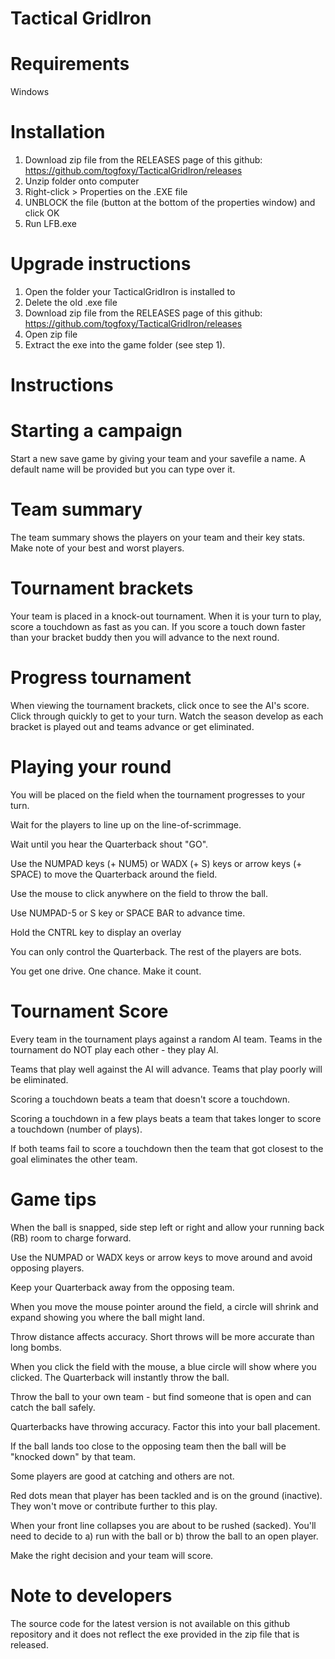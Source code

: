 # Tactical GridIron

Requirements
============

Windows

Installation
============

1. Download zip file from the RELEASES page of this github: 
    https://github.com/togfoxy/TacticalGridIron/releases
2. Unzip folder onto computer
3. Right-click > Properties on the .EXE file 
4. UNBLOCK the file (button at the bottom of the properties window) and click OK
5. Run LFB.exe

Upgrade instructions
====================

1. Open the folder your TacticalGridIron is installed to
2. Delete the old .exe file
3. Download zip file from the RELEASES page of this github:
    https://github.com/togfoxy/TacticalGridIron/releases
2. Open zip file
3. Extract the exe into the game folder (see step 1).

Instructions
============

Starting a campaign
===================

Start a new save game by giving your team and your savefile a name. A default name will be provided but you can type over it.

Team summary
============

The team summary shows the players on your team and their key stats. Make note of your best and worst players.

Tournament brackets
===================

Your team is placed in a knock-out tournament. When it is your turn to play, score a touchdown as fast as you can. If you score a touch down faster than your bracket buddy then you will advance to the next round.

Progress tournament
===================

When viewing the tournament brackets, click once to see the AI's score. Click through quickly to get to your turn. Watch the season develop as each bracket is played out and teams advance or get eliminated.

Playing your round
==================

You will be placed on the field when the tournament progresses to your turn.

Wait for the players to line up on the line-of-scrimmage.

Wait until you hear the Quarterback shout "GO".

Use the NUMPAD keys (+ NUM5) or WADX (+ S) keys or arrow keys (+ SPACE) to move the Quarterback around the field.

Use the mouse to click anywhere on the field to throw the ball.

Use NUMPAD-5 or S key or SPACE BAR to advance time.

Hold the CNTRL key to display an overlay

You can only control the Quarterback. The rest of the players are bots.

You get one drive. One chance. Make it count.

Tournament Score
================

Every team in the tournament plays against a random AI team. Teams in the tournament do NOT play each other - they play AI.

Teams that play well against the AI will advance. Teams that play poorly will be eliminated.

Scoring a touchdown beats a team that doesn't score a touchdown.

Scoring a touchdown in a few plays beats a team that takes longer to score a touchdown (number of plays).

If both teams fail to score a touchdown then the team that got closest to the goal eliminates the other team.

Game tips
=========

When the ball is snapped, side step left or right and allow your running back (RB) room to charge forward.

Use the NUMPAD or WADX keys or arrow keys to move around and avoid opposing players.

Keep your Quarterback away from the opposing team.

When you move the mouse pointer around the field, a circle will shrink and expand showing you where the ball might land. 

Throw distance affects accuracy. Short throws will be more accurate than long bombs.

When you click the field with the mouse, a blue circle will show where you clicked. The Quarterback will instantly throw the ball.

Throw the ball to your own team - but find someone that is open and can catch the ball safely.

Quarterbacks have throwing accuracy. Factor this into your ball placement.

If the ball lands too close to the opposing team then the ball will be "knocked down" by that team.

Some players are good at catching and others are not.

Red dots mean that player has been tackled and is on the ground (inactive). They won't move or contribute further to this play.

When your front line collapses you are about to be rushed (sacked). You'll need to decide to a) run with the ball or b) throw the ball to an open player.

Make the right decision and your team will score.

Note to developers
==================

The source code for the latest version is not available on this github repository and it does not reflect the exe provided in the zip file that is released.


